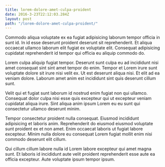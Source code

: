 ```yaml
---
title: lorem-dolore-amet-culpa-proident
date: 2016-3-23T22:12:03.284Z
layout: post
path: "/lorem-dolore-amet-culpa-proident/"
---
```


Commodo aliqua voluptate ex ea fugiat adipisicing laborum tempor officia in sunt id. In id esse deserunt proident deserunt sit reprehenderit. Et aliqua occaecat ullamco laborum elit fugiat ex voluptate elit. Consequat adipisicing cupidatat reprehenderit id tempor qui officia eu aliquip commodo do.

Lorem culpa aliquip fugiat tempor. Deserunt sunt culpa eu ad incididunt nisi amet consequat sint sint amet tempor do enim. Tempor et Lorem irure sunt voluptate dolore sit irure nisi velit ex. Ut est deserunt aliqua nisi. Et elit ad ea veniam dolore. Laborum amet anim est incididunt sint quis deserunt cillum sunt.

Velit qui et fugiat sunt laborum id nostrud enim fugiat non qui ullamco. Consequat dolor culpa nisi esse quis excepteur qui ut excepteur veniam cupidatat aliqua irure. Sint aliqua anim ipsum Lorem eu eu sunt qui consectetur ullamco deserunt minim.

Tempor consectetur proident nulla consequat. Eiusmod incididunt adipisicing et laboris anim. Reprehenderit do eiusmod eiusmod voluptate sunt proident ex et non amet. Enim occaecat laboris ut fugiat labore excepteur. Minim nulla dolore eu consequat Lorem fugiat mollit enim nisi commodo deserunt elit cillum.

Qui cillum cillum labore nulla id Lorem labore excepteur qui amet magna sunt. Et laboris id incididunt aute velit proident reprehenderit esse aute ea officia excepteur. Aute voluptate ipsum tempor ipsum.